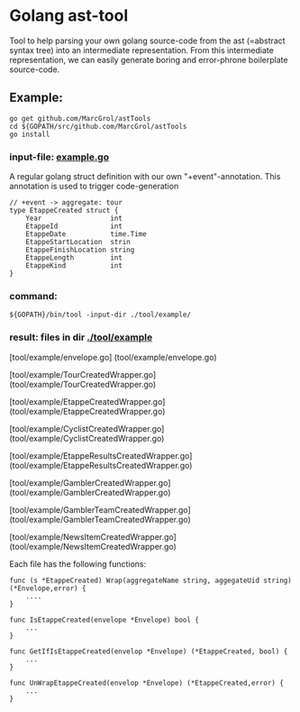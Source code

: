 # Golang ast-tool

Tool to help parsing your own golang source-code from the ast (=abstract syntax tree) into an intermediate representation.
From this intermediate representation, we can easily generate boring and error-phrone boilerplate source-code.

## Example:
    go get github.com/MarcGrol/astTools
    cd ${GOPATH/src/github.com/MarcGrol/astTools
    go install

### input-file: [example.go](./tool/example/example.go)
A regular golang struct definition with our own "+event"-annotation. 
This annotation is used to trigger code-generation

    // +event -> aggregate: tour
    type EtappeCreated struct {
	    Year                 int
	    EtappeId             int
	    EtappeDate           time.Time
	    EtappeStartLocation  strin
	    EtappeFinishLocation string
	    EtappeLength         int
	    EtappeKind           int
    }

### command:
    ${GOPATH}/bin/tool -input-dir ./tool/example/


### result: files in dir [./tool/example](./tool/example/)
[tool/example/envelope.go]  (tool/example/envelope.go)

[tool/example/TourCreatedWrapper.go]  (tool/example/TourCreatedWrapper.go)

[tool/example/EtappeCreatedWrapper.go] (tool/example/EtappeCreatedWrapper.go)

[tool/example/CyclistCreatedWrapper.go] (tool/example/CyclistCreatedWrapper.go)

[tool/example/EtappeResultsCreatedWrapper.go] (tool/example/EtappeResultsCreatedWrapper.go) 

[tool/example/GamblerCreatedWrapper.go]  (tool/example/GamblerCreatedWrapper.go)

[tool/example/GamblerTeamCreatedWrapper.go]  (tool/example/GamblerTeamCreatedWrapper.go)

[tool/example/NewsItemCreatedWrapper.go]  (tool/example/NewsItemCreatedWrapper.go)

Each file has the following functions:

    func (s *EtappeCreated) Wrap(aggregateName string, aggegateUid string) (*Envelope,error) {
        ....
    }
    
    func IsEtappeCreated(envelope *Envelope) bool {
        ...
    }

    func GetIfIsEtappeCreated(envelop *Envelope) (*EtappeCreated, bool) {
        ...
    }

    func UnWrapEtappeCreated(envelop *Envelope) (*EtappeCreated,error) {
        ...
    }    
    
